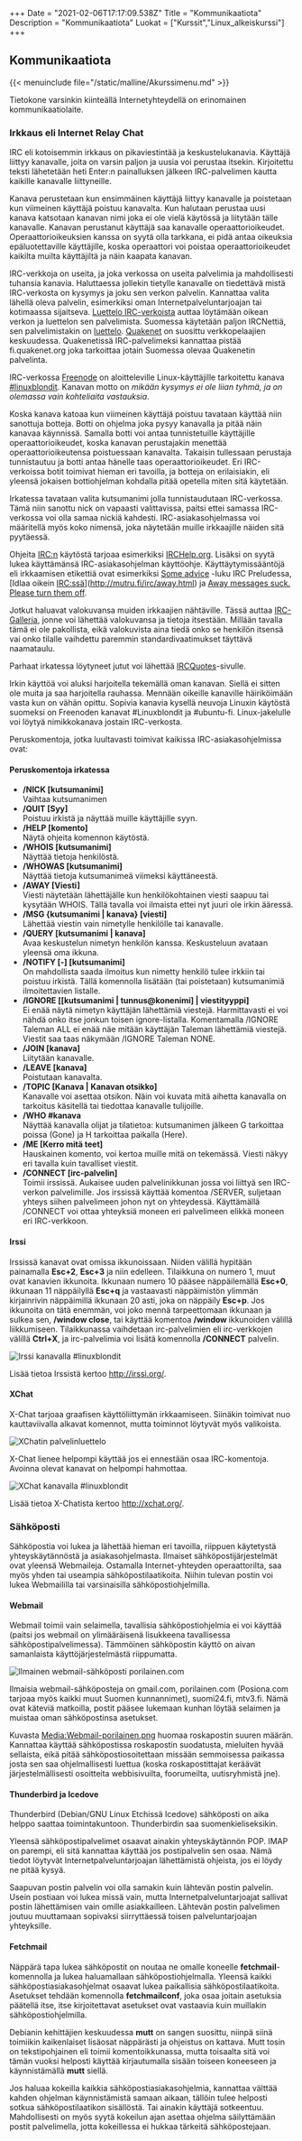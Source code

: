 +++
Date = "2021-02-06T17:17:09.538Z"
Title = "Kommunikaatiota"
Description = "Kommunikaatiota"
Luokat = ["Kurssit","Linux_alkeiskurssi"]
+++

Kommunikaatiota
---------------

{{< menuinclude file="/static/malline/Akurssimenu.md" >}}

Tietokone varsinkin kiinteällä Internetyhteydellä on erinomainen
kommunikaatiolaite.

### Irkkaus eli Internet Relay Chat

IRC eli kotoisemmin irkkaus on pikaviestintää ja keskustelukanavia.
Käyttäjä liittyy kanavalle, joita on varsin paljon ja uusia voi perustaa
itsekin. Kirjoitettu teksti lähetetään heti Enter:n painalluksen jälkeen
IRC-palvelimen kautta kaikille kanavalle liittyneille.

Kanava perustetaan kun ensimmäinen käyttäjä liittyy kanavalle ja
poistetaan kun viimeinen käyttäjä poistuu kanavalta. Kun halutaan
perustaa uusi kanava katsotaan kanavan nimi joka ei ole vielä käytössä
ja liitytään tälle kanavalle. Kanavan perustanut käyttäjä saa kanavalle
operaattorioikeudet. Operaattorioikeuksien kanssa on syytä olla
tarkkana, ei pidä antaa oikeuksia epäluotettaville käyttäjille, koska
operaattori voi poistaa operaattorioikeudet kaikilta muilta käyttäjiltä
ja näin kaapata kanavan.

IRC-verkkoja on useita, ja joka verkossa on useita palvelimia ja
mahdollisesti tuhansia kanavia. Haluttaessa jollekin tietylle kanavalle
on tiedettävä mistä IRC-verkosta on kysymys ja joku sen verkon palvelin.
Kannattaa valita lähellä oleva palvelin, esimerkiksi oman
Internetpalveluntarjoajan tai kotimaassa sijaitseva. [Luettelo
IRC-verkoista](http://irchelp.org/irchelp/networks/servers/index.html)
auttaa löytämään oikean verkon ja luettelon sen palvelimista. Suomessa
käytetään paljon IRCNettiä, sen palvelimistakin on
[luettelo](http://irchelp.org/irchelp/networks/servers/index.html).
[Quakenet](http://staff.quakenet.org/servers.phtml) on suosittu
verkkopelaajien keskuudessa. Quakenetissä IRC-palvelimeksi kannattaa
pistää fi.quakenet.org joka tarkoittaa jotain Suomessa olevaa Quakenetin
palvelinta.

IRC-verkossa [Freenode](http://freenode.net/) on aloitteleville
Linux-käyttäjille tarkoitettu kanava
[\#linuxblondit](http://ninnnu.homelinux.net/WP/). Kanavan motto on
*mikään kysymys ei ole liian tyhmä, ja on olemassa vain kohteliaita
vastauksia*.

Koska kanava katoaa kun viimeinen käyttäjä poistuu tavataan käyttää niin
sanottuja botteja. Botti on ohjelma joka pysyy kanavalla ja pitää näin
kanavaa käynnissä. Samalla botti voi antaa tunnistetuille käyttäjille
operaattorioikeudet, koska kanavan perustajakin menettää
operaattorioikeutensa poistuessaan kanavalta. Takaisin tullessaan
perustaja tunnistautuu ja botti antaa hänelle taas operaattorioikeudet.
Eri IRC-verkoissa botit toimivat hieman eri tavoilla, ja botteja on
erilaisiakin, eli yleensä jokaisen bottiohjelman kohdalla pitää opetella
miten sitä käytetään.

Irkatessa tavataan valita kutsumanimi jolla tunnistaudutaan
IRC-verkossa. Tämä niin sanottu nick on vapaasti valittavissa, paitsi
ettei samassa IRC-verkossa voi olla samaa nickiä kahdesti.
IRC-asiakasohjelmassa voi määritellä myös koko nimensä, joka näytetään
muille irkkaajille näiden sitä pyytäessä.

Ohjeita <IRC:n> käytöstä tarjoaa esimerkiksi
[IRCHelp.org](http://irchelp.org/). Lisäksi on syytä lukea käyttämänsä
IRC-asiakasohjelman käyttöohje. Käyttäytymissääntöjä eli irkkaamisen
etikettiä ovat esimerkiksi [Some
advice](http://irchelp.org/irchelp/new2irc.html#advice) -luku IRC
Preludessa, [Idlaa oikein
[IRC:ssä](IRC:ssä)](http://mutru.fi/irc/away.html) ja [Away messages
suck. Please turn them
off](http://sackheads.org/~bnaylor/spew/away_msgs.html).

Jotkut haluavat valokuvansa muiden irkkaajien nähtäville. Tässä auttaa
[IRC-Galleria](http://irc-galleria.net/), jonne voi lähettää valokuvansa
ja tietoja itsestään. Millään tavalla tämä ei ole pakollista, eikä
valokuvista aina tiedä onko se henkilön itsensä vai onko tilalle
vaihdettu paremmin standardivaatimukset täyttävä naamataulu.

Parhaat irkatessa löytyneet jutut voi lähettää
[IRCQuotes](http://www.ircquotes.net/)-sivulle.

Irkin käyttöä voi aluksi harjoitella tekemällä oman kanavan. Siellä ei
sitten ole muita ja saa harjoitella rauhassa. Mennään oikeille kanaville
häiriköimään vasta kun on vähän opittu. Sopivia kanavia kysellä neuvoja
Linuxin käytöstä suomeksi on Freenoden kanavat \#Linuxblondit ja
\#ubuntu-fi. Linux-jakelulle voi löytyä nimikkokanava jostain
IRC-verkosta.

Peruskomentoja, jotka luultavasti toimivat kaikissa
IRC-asiakasohjelmissa ovat:

#### Peruskomentoja irkatessa

- **/NICK \[kutsumanimi\]**  
    Vaihtaa kutsumanimen
- **/QUIT \[Syy\]**  
    Poistuu irkistä ja näyttää muille käyttäjille syyn.
- **/HELP \[komento\]**  
    Näytä ohjeita komennon käytöstä.
- **/WHOIS \[kutsumanimi\]**  
    Näyttää tietoja henkilöstä.
- **/WHOWAS \[kutsumanimi\]**  
    Näyttää tietoja kutsumanimeä viimeksi käyttäneestä.
- **/AWAY \[Viesti\]**  
    Viesti näytetään lähettäjälle kun henkilökohtainen viesti saapuu tai
    kysytään WHOIS. Tällä tavalla voi ilmaista ettei nyt juuri ole irkin
    ääressä.
- **/MSG {kutsumanimi | kanava} \[viesti\]**  
    Lähettää viestin vain nimetylle henkilölle tai kanavalle.
- **/QUERY \[kutsumanimi | kanava\]**  
    Avaa keskustelun nimetyn henkilön kanssa. Keskusteluun avataan yleensä
    oma ikkuna.
- **/NOTIFY \[-\] \[kutsumanimi\]**  
    On mahdollista saada ilmoitus kun nimetty henkilö tulee irkkiin tai
    poistuu irkistä. Tällä komennolla lisätään (tai poistetaan) kutsumanimiä
    ilmoitettavien listalle.
- **/IGNORE \[\[kutsumanimi | tunnus@konenimi\] | viestityyppi\]**  
    Ei enää näytä nimetyn käyttäjän lähettämiä viestejä. Harmittavasti ei
    voi nähdä onko itse jonkun toisen ignore-listalla. Komentamalla /IGNORE
    Taleman ALL ei enää näe mitään käyttäjän Taleman lähettämiä viestejä.
    Viestit saa taas näkymään /IGNORE Taleman NONE.
- **/JOIN \[kanava\]**  
    Liitytään kanavalle.
- **/LEAVE \[kanava\]**  
    Poistutaan kanavalta.
- **/TOPIC \[Kanava | Kanavan otsikko\]**  
    Kanavalle voi asettaa otsikon. Näin voi kuvata mitä aihetta kanavalla on
    tarkoitus käsitellä tai tiedottaa kanavalle tulijoille.
- **/WHO \#kanava**  
    Näyttää kanavalla olijat ja tilatietoa: kutsumanimen jälkeen G
    tarkoittaa poissa (Gone) ja H tarkoittaa paikalla (Here).
- **/ME \[Kerro mitä teet\]**  
    Hauskainen komento, voi kertoa muille mitä on tekemässä. Viesti näkyy
    eri tavalla kuin tavalliset viestit.
- **/CONNECT \[irc-palvelin\]**  
    Toimii irssissä. Aukaisee uuden palvelinikkunan jossa voi liittyä sen
    IRC-verkon palvelimille. Jos irssissä käyttää komentoa /SERVER,
    suljetaan yhteys siihen palvelimeen johon nyt on yhteydessä. Käyttämällä
    /CONNECT voi ottaa yhteyksiä moneen eri palvelimeen elikkä moneen eri
    IRC-verkkoon.

#### Irssi

Irssissä kanavat ovat omissa ikkunoissaan. Niiden välillä hypitään
painamalla **Esc+2**, **Esc+3** ja niin edelleen. Tilaikkuna on numero
1, muut ovat kanavien ikkunoita. Ikkunaan numero 10 pääsee näppäilemällä
**Esc+0**, ikkunaan 11 näppäilyllä **Esc+q** ja vastaavasti näppäimistön
ylimmän kirjainrivin näppäimillä ikkunaan 20 asti, joka on näppäily
**Esc+p**. Jos ikkunoita on tätä enemmän, voi joko mennä tarpeettomaan
ikkunaan ja sulkea sen, **/window close**, tai käyttää komentoa
**/window <ikkunan numero>** ikkunoiden välillä liikkumiseen.
Tilaikkunassa vaihdetaan irc-palvelimien eli irc-verkkojen välillä
**Ctrl+X**, ja irc-palvelimia voi lisätä komennolla **/CONNECT**
palvelin.

![Irssi kanavalla \#linuxblondit](/images/Irssi.png "Irssi kanavalla #linuxblondit")

Lisää tietoa Irssistä kertoo [<http://irssi.org/>](http://irssi.org/).

#### XChat

X-Chat tarjoaa graafisen käyttöliittymän irkkaamiseen. Siinäkin toimivat
nuo kauttaviivalla alkavat komennot, mutta toiminnot löytyvät myös
valikoista.

![XChatin palvelinluettelo](/images/Xchat-palvelinluettelo.png "XChatin palvelinluettelo")

X-Chat lienee helpompi käyttää jos ei ennestään osaa IRC-komentoja.
Avoinna olevat kanavat on helpompi hahmottaa.

![XChat kanavalla \#linuxblondit](/images/Xchat-kanavalla.png "XChat kanavalla #linuxblondit")

Lisää tietoa X-Chatista kertoo [<http://xchat.org/>](http://xchat.org/).

### Sähköposti

Sähköpostia voi lukea ja lähettää hieman eri tavoilla, riippuen
käytetystä yhteyskäytännöstä ja asiakasohjelmasta. Ilmaiset
sähköpostijärjestelmät ovat yleensä Webmaileja. Ostamalla
Internet-yhteyden operaattorilta, saa myös yhden tai useampia
sähköpostilaatikoita. Niihin tulevan postin voi lukea Webmaililla tai
varsinaisilla sähköpostiohjelmilla.

#### Webmail

Webmail toimii vain selaimella, tavallisia sähköpostiohjelmia ei voi
käyttää (paitsi jos webmail on ylimääräisenä lisukkeena tavallisessa
sähköpostipalvelimessa). Tämmöinen sähköpostin käyttö on aivan
samanlaista käyttöjärjestelmästä riippumatta.

![Ilmainen webmail-sähköposti
porilainen.com](/images/Webmail-porilainen.png "Ilmainen webmail-sähköposti porilainen.com")

Ilmaisia webmail-sähköposteja on gmail.com, porilainen.com (Posiona.com
tarjoaa myös kaikki muut Suomen kunnannimet), suomi24.fi, mtv3.fi. Nämä
ovat käteviä matkoilla, postit pääsee lukemaan kunhan löytää selaimen ja
muistaa oman sähköpostinsa asetukset.

Kuvasta
[Media:Webmail-porilainen.png](/images/Webmail-porilainen.png "wikilink")
huomaa roskapostin suuren määrän. Kannattaa käyttää sähköpostissa
roskapostin suodatusta, mieluiten hyvää sellaista, eikä pitää
sähköpostiosoitettaan missään semmoisessa paikassa josta sen saa
ohjelmallisesti luettua (koska roskapostittajat keräävät
järjestelmällisesti osoitteita webbisivuilta, foorumeilta, uutisryhmistä
jne).

#### Thunderbird ja Icedove

Thunderbird (Debian/GNU Linux Etchissä Icedove) sähköposti on aika
helppo saattaa toimintakuntoon. Thunderbirdin saa suomenkieliseksikin.

Yleensä sähköpostipalvelimet osaavat ainakin yhteyskäytännön POP. IMAP
on parempi, eli sitä kannattaa käyttää jos postipalvelin sen osaa. Nämä
tiedot löytyvät Internetpalveluntarjoajan lähettämistä ohjeista, jos ei
löydy ne pitää kysyä.

Saapuvan postin palvelin voi olla samakin kuin lähtevän postin palvelin.
Usein postiaan voi lukea missä vain, mutta Internetpalveluntarjoajat
sallivat postin lähettämisen vain omille asiakkailleen. Lähtevän postin
palvelimen joutuu muuttamaan sopivaksi siirryttäessä toisen
palveluntarjoajan yhteyksille.

#### Fetchmail

Näppärä tapa lukea sähköpostit on noutaa ne omalle koneelle
**fetchmail**-komennolla ja lukea haluamallaan sähköpostiohjelmalla.
Yleensä kaikki sähköpostiasiakasohjelmat osaavat lukea paikallisia
sähköpostilaatikoita. Asetukset tehdään komennolla **fetchmailconf**,
joka osaa joitain asetuksia päätellä itse, itse kirjoitettavat asetukset
ovat vastaavia kuin muillakin sähköpostiohjelmilla.

Debianin kehittäjien keskuudessa **mutt** on sangen suosittu, niinpä
siinä toimiikin kaikenlaiset lisäosat näppärästi ja ohjeistus on
kattava. Mutt tosin on tekstipohjainen eli toimii komentoikkunassa,
mutta toisaalta sitä voi tämän vuoksi helposti käyttää kirjautumalla
sisään toiseen koneeseen ja käynnistämällä **mutt** siellä.

Jos haluaa kokeilla kaikkia sähköpostiasiakasohjelmia, kannattaa välttää
kahden ohjelman käynnistämistä samaan aikaan, tällöin tulee helposti
sotkua sähköpostilaatikon sisällöstä. Tai ainakin käyttäjä sotkeentuu.
Mahdollisesti on myös syytä kokeilun ajan asettaa ohjelma säilyttämään
postit palvelimella, jotta kokeillessa ei hukkaa tärkeitä
sähköpostejaan.
